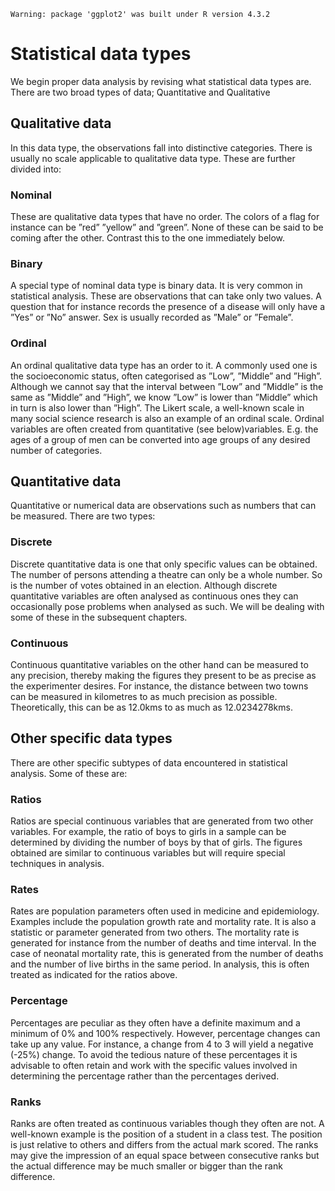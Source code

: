
```
Warning: package 'ggplot2' was built under R version 4.3.2
```

# Statistical data types
We begin proper data analysis by revising what statistical data types are. There are two broad types of data; Quantitative and Qualitative 

## Qualitative data
In this data type, the observations fall into distinctive categories. There is 
usually no scale applicable to qualitative data type. These are further divided into:


### Nominal
These are qualitative data types that have no order. The colors of a flag for instance can be ”red” ”yellow” and ”green”. None of these can be said to be coming after the other. Contrast this to the one immediately below. 

### Binary 
A special type of nominal data type is binary data. It is very common in statistical analysis. These are observations that can take only two values. A question that for instance records the presence of a disease will only have a ”Yes” or ”No” answer. Sex is usually recorded as ”Male” or ”Female”.

### Ordinal
An ordinal qualitative data type has an order to it. A commonly used one is the socioeconomic status, often categorised as ”Low”, ”Middle” and ”High”. Although we cannot say that the interval between ”Low” and ”Middle” is the same as ”Middle” and ”High”, we know ”Low” is lower than ”Middle” which in turn is also lower than ”High”. The Likert scale, a well-known scale in many social science research is also an example of an ordinal scale. Ordinal variables are often created from quantitative (see below)variables. E.g. the ages of a group of men 
can be converted into age groups of any desired number of categories.

## Quantitative data
Quantitative or numerical data are observations such as numbers that can be measured. There are two types:

### Discrete
Discrete quantitative data is one that only specific values can be obtained. The number of persons attending a theatre can only be a whole number. So is the number of votes obtained in an election. Although discrete quantitative variables are often analysed as continuous ones they can occasionally pose problems when analysed as such. We will be dealing with some of these in the subsequent chapters.

### Continuous
Continuous quantitative variables on the other hand can be measured to any precision, thereby making the figures they present to be as precise as the experimenter desires. For instance, the distance between two towns can be measured in kilometres to as much precision as possible. Theoretically, this can be as 12.0kms to as much as 12.0234278kms.

## Other specific data types
There are other specific subtypes of data encountered in statistical analysis. Some of these are:

### Ratios
Ratios are special continuous variables that are generated from two other variables. For example, the ratio of boys to girls in a sample can be determined by dividing the number of boys by that of girls. The figures obtained are similar to continuous variables but will require special techniques in analysis.

### Rates
Rates are population parameters often used in medicine and epidemiology. Examples include the population growth rate and mortality rate. It is also a statistic or parameter generated from two
others. The mortality rate is generated for instance from the number of deaths and time interval. In the case of neonatal mortality rate, this is generated from the number of deaths and the number of live births in the same period. In analysis, this is often treated as indicated for the ratios above.

### Percentage
Percentages are peculiar as they often have a definite maximum and a minimum of 0% and 100% respectively. However, percentage changes can take up any value. For instance, a change from 4 to 3 will yield a negative (-25%) change. To avoid the tedious nature of these percentages it is advisable to often retain and work with the specific values involved in determining the percentage rather than the percentages derived.

### Ranks
Ranks are often treated as continuous variables though they often are not. A well-known example is the position of a student in a class test. The position is just relative to others and differs from the actual mark scored. The ranks may give the impression of an equal space between consecutive ranks but the actual difference may be much smaller or bigger than the rank difference.
